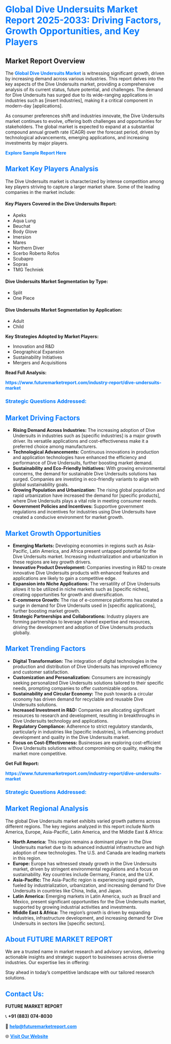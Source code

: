 <h1 style="color: #007BFF;">Global Dive Undersuits Market Report 2025-2033: Driving Factors, Growth Opportunities, and Key Players</h1>

<section id="overview">
<h2>Market Report Overview</h2>
<p>The <a href="https://www.futuremarketreport.com/industry-report/dive-undersuits-market" style="color: #007BFF; text-decoration: none;"><strong>Global Dive Undersuits Market</strong></a> is witnessing significant growth, driven by increasing demand across various industries. This report delves into the key aspects of the Dive Undersuits market, providing a comprehensive analysis of its current status, future potential, and challenges. The demand for Dive Undersuits has surged due to its wide-ranging applications in industries such as [insert industries], making it a critical component in modern-day [applications].</p>
<p>As consumer preferences shift and industries innovate, the Dive Undersuits market continues to evolve, offering both challenges and opportunities for stakeholders. The global market is expected to expand at a substantial compound annual growth rate (CAGR) over the forecast period, driven by technological advancements, emerging applications, and increasing investments by major players.</p>
</section>

<section id="overview">
<p><a href="https://www.futuremarketreport.com/request-sample/reportId=48454" style="color: #007BFF; text-decoration: none;"><strong>Explore Sample Report Here</strong></a></p>
</section>

<section id="key-players">
<h2 style="color: #007BFF;">Market Key Players Analysis</h2>
<p>The Dive Undersuits market is characterized by intense competition among key players striving to capture a larger market share. Some of the leading companies in the market include:</p>
<h4>Key Players Covered in the Dive Undersuits Report:</h4>
<ul><li>Apeks</li><li>Aqua Lung</li><li>Beuchat</li><li>Body Glove</li><li>Imersion</li><li>Mares</li><li>Northern Diver</li><li>Scerbo Roberto Rofos</li><li>Scubapro</li><li>Sopras</li><li>TMG Techniek</li></ul>
<h4>Dive Undersuits Market Segmentation by Type:</h4>
<ul><li>Split</li><li>One Piece</li></ul>

<h4>Dive Undersuits Market Segmentation by Application:</h4>
<ul><li>Adult</li><li>Child</li></ul>
<p><strong>Key Strategies Adopted by Market Players:</strong></p>
<ul>
<li>Innovation and R&D</li>
<li>Geographical Expansion</li>
<li>Sustainability Initiatives</li>
<li>Mergers and Acquisitions</li>
</ul>
</section>

<section>
<p><strong>Read Full Analysis: </strong></p><a href="https://www.futuremarketreport.com/industry-report/dive-undersuits-market" style="color: #007BFF; text-decoration: none;"><strong>https://www.futuremarketreport.com/industry-report/dive-undersuits-market</strong></a>
<h3 style="color: #007BFF;">Strategic Questions Addressed:</h3>
</section>

<section id="driving-factors">
<h2 style="color: #007BFF;">Market Driving Factors</h2>
<ul>
<li><strong>Rising Demand Across Industries:</strong> The increasing adoption of Dive Undersuits in industries such as [specific industries] is a major growth driver. Its versatile applications and cost-effectiveness make it a preferred choice among manufacturers.</li>
<li><strong>Technological Advancements:</strong> Continuous innovations in production and application technologies have enhanced the efficiency and performance of Dive Undersuits, further boosting market demand.</li>
<li><strong>Sustainability and Eco-Friendly Initiatives:</strong> With growing environmental concerns, the demand for sustainable Dive Undersuits solutions has surged. Companies are investing in eco-friendly variants to align with global sustainability goals.</li>
<li><strong>Growing Population and Urbanization:</strong> The rising global population and rapid urbanization have increased the demand for [specific products], where Dive Undersuits plays a vital role in meeting consumer needs.</li>
<li><strong>Government Policies and Incentives:</strong> Supportive government regulations and incentives for industries using Dive Undersuits have created a conducive environment for market growth.</li>
</ul>
</section>

<section id="growth-opportunities">
<h2 style="color: #007BFF;">Market Growth Opportunities</h2>
<ul>
<li><strong>Emerging Markets:</strong> Developing economies in regions such as Asia-Pacific, Latin America, and Africa present untapped potential for the Dive Undersuits market. Increasing industrialization and urbanization in these regions are key growth drivers.</li>
<li><strong>Innovative Product Development:</strong> Companies investing in R&D to create innovative Dive Undersuits products with enhanced features and applications are likely to gain a competitive edge.</li>
<li><strong>Expansion into Niche Applications:</strong> The versatility of Dive Undersuits allows it to be utilized in niche markets such as [specific niches], creating opportunities for growth and diversification.</li>
<li><strong>E-commerce Growth:</strong> The rise of e-commerce platforms has created a surge in demand for Dive Undersuits used in [specific applications], further boosting market growth.</li>
<li><strong>Strategic Partnerships and Collaborations:</strong> Industry players are forming partnerships to leverage shared expertise and resources, driving the development and adoption of Dive Undersuits products globally.</li>
</ul>
</section>

<section id="trending-factors">
<h2 style="color: #007BFF;">Market Trending Factors</h2>
<ul>
<li><strong>Digital Transformation:</strong> The integration of digital technologies in the production and distribution of Dive Undersuits has improved efficiency and customer satisfaction.</li>
<li><strong>Customization and Personalization:</strong> Consumers are increasingly seeking personalized Dive Undersuits solutions tailored to their specific needs, prompting companies to offer customizable options.</li>
<li><strong>Sustainability and Circular Economy:</strong> The push towards a circular economy has driven demand for recyclable and reusable Dive Undersuits solutions.</li>
<li><strong>Increased Investment in R&D:</strong> Companies are allocating significant resources to research and development, resulting in breakthroughs in Dive Undersuits technology and applications.</li>
<li><strong>Regulatory Compliance:</strong> Adherence to strict regulatory standards, particularly in industries like [specific industries], is influencing product development and quality in the Dive Undersuits market.</li>
<li><strong>Focus on Cost-Effectiveness:</strong> Businesses are exploring cost-efficient Dive Undersuits solutions without compromising on quality, making the market more competitive.</li>
</ul>
</section>

<section>
<p><strong>Get Full Report: </strong></p><a href="https://www.futuremarketreport.com/industry-report/dive-undersuits-market" style="color: #007BFF; text-decoration: none;"><strong>https://www.futuremarketreport.com/industry-report/dive-undersuits-market</strong></a>
<h3 style="color: #007BFF;">Strategic Questions Addressed:</h3>
</section>


<section id="regional-analysis">
<h2 style="color: #007BFF;">Market Regional Analysis</h2>
<p>The global Dive Undersuits market exhibits varied growth patterns across different regions. The key regions analyzed in this report include North America, Europe, Asia-Pacific, Latin America, and the Middle East & Africa:</p>
<ul>
<li><strong>North America:</strong> This region remains a dominant player in the Dive Undersuits market due to its advanced industrial infrastructure and high adoption of new technologies. The U.S. and Canada are leading markets in this region.</li>
<li><strong>Europe:</strong> Europe has witnessed steady growth in the Dive Undersuits market, driven by stringent environmental regulations and a focus on sustainability. Key countries include Germany, France, and the U.K.</li>
<li><strong>Asia-Pacific:</strong> The Asia-Pacific region is experiencing rapid growth, fueled by industrialization, urbanization, and increasing demand for Dive Undersuits in countries like China, India, and Japan.</li>
<li><strong>Latin America:</strong> Emerging markets in Latin America, such as Brazil and Mexico, present significant opportunities for the Dive Undersuits market, supported by growing industrial activities and investments.</li>
<li><strong>Middle East & Africa:</strong> The region’s growth is driven by expanding industries, infrastructure development, and increasing demand for Dive Undersuits in sectors like [specific sectors].</li>
</ul>
</section>

<footer>
<h2 style="color: #007BFF;">About FUTURE MARKET REPORT</h2>
<p>We are a trusted name in market research and advisory services, delivering actionable insights and strategic support to businesses across diverse industries. Our expertise lies in offering:</p>

<p>Stay ahead in today’s competitive landscape with our tailored research solutions.</p>

<h2 style="color: #007BFF;">Contact Us:</h2>
<p><strong>FUTURE MARKET REPORT</strong></p>
<p>📞 <strong>+91 (883) 074-8030</strong></p>
<p>📧 <strong><a href="mailto:help@futuremarketreport.com" style="color: #007BFF;">help@futuremarketreport.com</a></strong></p>
<p>🌐 <strong><a href="https://www.futuremarketreport.com/" style="color: #007BFF;">Visit Our Website</a></strong></p>
</footer>